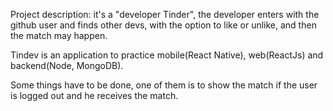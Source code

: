 Project description: it's a "developer Tinder", the developer enters with the github user and finds other devs, with the option to like or unlike, and then the match may happen.

Tindev is an application to practice mobile(React Native), web(ReactJs) and backend(Node, MongoDB).


Some things have to be done, one of them is to show the match if the user is logged out and he receives the match.